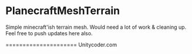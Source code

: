 PlanecraftMeshTerrain
=====================

Simple minecraft'ish terrain mesh. Would need a lot of work & cleaning up.
Feel free to push updates here also.

=====================
Unitycoder.com